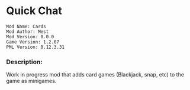 # Quick Chat
```
Mod Name: Cards
Mod Author: Mest
Mod Version: 0.0.0
Game Version: 1.2.07
PML Version: 0.12.3.31
```
### Description:
Work in progress mod that adds card games (Blackjack, snap, etc) to the game as minigames.
